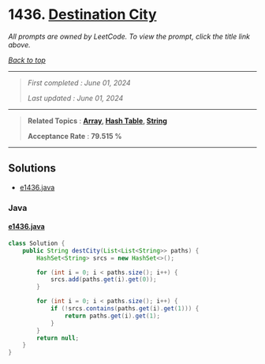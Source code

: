 # 1436. [Destination City](<https://leetcode.com/problems/destination-city>)

*All prompts are owned by LeetCode. To view the prompt, click the title link above.*

*[Back to top](<../README.md>)*

------

> *First completed : June 01, 2024*
>
> *Last updated : June 01, 2024*

------

> **Related Topics** : **[Array](<by_topic/Array.md>), [Hash Table](<by_topic/Hash Table.md>), [String](<by_topic/String.md>)**
>
> **Acceptance Rate** : **79.515 %**

------

## Solutions

- [e1436.java](<../my-submissions/e1436.java>)
### Java
#### [e1436.java](<../my-submissions/e1436.java>)
```Java
class Solution {
    public String destCity(List<List<String>> paths) {
        HashSet<String> srcs = new HashSet<>();

        for (int i = 0; i < paths.size(); i++) {
            srcs.add(paths.get(i).get(0));
        }

        for (int i = 0; i < paths.size(); i++) {
            if (!srcs.contains(paths.get(i).get(1))) {
                return paths.get(i).get(1);
            }
        }
        return null;
    }
}
```

